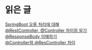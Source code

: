 # 읽은 글 
[SpringBoot 오류 처리에 대해](https://supawer0728.github.io/2019/04/04/spring-error-handling/) <br>
[@RestController, @Controller 차이점 알기](https://kimdonghyungsoo.tistory.com/8) <br> 
[@ResponseBody 이해하기](https://ismydream.tistory.com/140) <br> 
[@Controller와 @ResController 차이](https://mangkyu.tistory.com/49) <br> 

